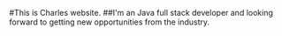 #This is Charles website. 
##I'm an Java full stack developer and looking forward to getting new opportunities from the industry. 


